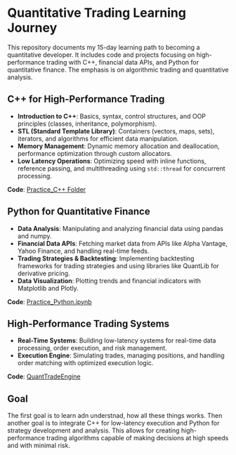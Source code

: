 # Quantitative Trading Learning Journey

This repository documents my 15-day learning path to becoming a quantitative developer. It includes code and projects focusing on high-performance trading with C++, financial data APIs, and Python for quantitative finance. The emphasis is on algorithmic trading and quantitative analysis.

## **C++ for High-Performance Trading**
- **Introduction to C++**: Basics, syntax, control structures, and OOP principles (classes, inheritance, polymorphism).
- **STL (Standard Template Library)**: Containers (vectors, maps, sets), iterators, and algorithms for efficient data manipulation.
- **Memory Management**: Dynamic memory allocation and deallocation, performance optimization through custom allocators.
- **Low Latency Operations**: Optimizing speed with inline functions, reference passing, and multithreading using `std::thread` for concurrent processing.

**Code**: [Practice_C++ Folder](./Practice_C++)

## **Python for Quantitative Finance**
- **Data Analysis**: Manipulating and analyzing financial data using pandas and numpy.
- **Financial Data APIs**: Fetching market data from APIs like Alpha Vantage, Yahoo Finance, and handling real-time feeds.
- **Trading Strategies & Backtesting**: Implementing backtesting frameworks for trading strategies and using libraries like QuantLib for derivative pricing.
- **Data Visualization**: Plotting trends and financial indicators with Matplotlib and Plotly.

**Code**: [Practice_Python.ipynb](./Practice_Python.ipynb)

## **High-Performance Trading Systems**
- **Real-Time Systems**: Building low-latency systems for real-time data processing, order execution, and risk management.
- **Execution Engine**: Simulating trades, managing positions, and handling order matching with optimized execution logic.

**Code**: [QuantTradeEngine](./QuantTradeEngine)

## **Goal**
The first goal is to learn adn understnad, how all these things works. Then another goal is to integrate C++ for low-latency execution and Python for strategy development and analysis. This allows for creating high-performance trading algorithms capable of making decisions at high speeds and with minimal risk.
